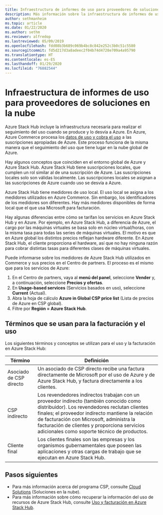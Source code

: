 ```yaml
---
title: Infraestructura de informes de uso para proveedores de soluciones en la nube para Azure Stack Hub
description: Más información sobre la infraestructura de informes de uso que se utiliza para realizar un seguimiento de los inquilinos que atiende un proveedor de soluciones en la nube (CSP).
author: sethmanheim
ms.topic: article
ms.date: 01/22/2020
ms.author: sethm
ms.reviewer: alfredop
ms.lastreviewed: 05/09/2019
ms.openlocfilehash: fdd08b3b689c069b4bc8c842e252c3b0c51c5580
ms.sourcegitcommit: fd5d217d3a8adeec2f04b74d4728e709a4a95790
ms.translationtype: HT
ms.contentlocale: es-ES
ms.lasthandoff: 01/29/2020
ms.locfileid: "76882544"
---
```

# <a name="usage-reporting-infrastructure-for-cloud-solution-providers"></a>Infraestructura de informes de uso para proveedores de soluciones en la nube

Azure Stack Hub incluye la infraestructura necesaria para realizar el seguimiento del uso cuando se produce y lo desvía a Azure. En Azure, Azure Commerce procesa los [datos de uso y cobra el uso](azure-stack-billing-and-chargeback.md) a las suscripciones apropiadas de Azure. Este proceso funciona de la misma manera que el seguimiento del uso que tiene lugar en la nube global de Azure.

Hay algunos conceptos que coinciden en el entorno global de Azure y Azure Stack Hub. Azure Stack Hub tiene suscripciones locales, que cumplen un rol similar al de una suscripción de Azure. Las suscripciones locales solo son válidas localmente. Las suscripciones locales se asignan a las suscripciones de Azure cuando uso se desvía a Azure.

Azure Stack Hub tiene medidores de uso local. El uso local se asigna a los medidores utilizados en Azure Commerce. Sin embargo, los identificadores de los medidores son diferentes. Hay más medidores disponibles de forma local que el que usa Microsoft para facturación.

Hay algunas diferencias entre cómo se tarifan los servicios en Azure Stack Hub y en Azure. Por ejemplo, en Azure Stack Hub, a diferencia de Azure, el cargo por las máquinas virtuales se basa solo en núcleo virtual/horas, con la misma tasa para todas las series de máquinas virtuales. El motivo es que en Azure global los distintos precios reflejan hardware diferente. En Azure Stack Hub, el cliente proporciona el hardware, así que no hay ninguna razón para cobrar distintas tasas para diferentes clases de máquinas virtuales.

Puede informarse sobre los medidores de Azure Stack Hub utilizados en Commerce y sus precios en el Centro de partners. El proceso es el mismo que para los servicios de Azure:

1. En el Centro de partners, vaya al **menú del panel**, seleccione **Vender** y, a continuación, seleccione **Precios y ofertas**.
2. En **Usage-based services** (Servicios basados en uso), seleccione **Current** (Actual).
3. Abra la hoja de cálculo **Azure in Global CSP price list** (Lista de precios de Azure en CSP global).
4. Filtre por **Región = Azure Stack Hub**.

## <a name="terms-used-for-billing-and-usage"></a>Términos que se usan para la facturación y el uso

Los siguientes términos y conceptos se utilizan para el uso y la facturación en Azure Stack Hub:

| Término | Definición |
| --- | --- |
| Asociado de CSP directo | Un asociado de CSP directo recibe una factura directamente de Microsoft por el uso de Azure y de Azure Stack Hub, y factura directamente a los clientes. |
| CSP indirecto | Los revendedores indirectos trabajan con un proveedor indirecto (también conocido como distribuidor). Los revendedores reclutan clientes finales; el proveedor indirecto mantiene la relación de facturación con Microsoft, administra la facturación de clientes y proporciona servicios adicionales como soporte técnico de productos. |
| Cliente final | Los clientes finales son las empresas y los organismos gubernamentales que poseen las aplicaciones y otras cargas de trabajo que se ejecutan en Azure Stack Hub. |

## <a name="next-steps"></a>Pasos siguientes

- Para más información acerca del programa CSP, consulte [Cloud Solutions](https://partner.microsoft.com/solutions/microsoft-cloud-solutions) (Soluciones en la nube).
- Para más información sobre cómo recuperar la información del uso de recursos de Azure Stack Hub, consulte [Uso y facturación en Azure Stack Hub](azure-stack-billing-and-chargeback.md).
